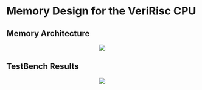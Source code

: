 # Memory Design for the VeriRisc CPU

## Memory Architecture

<p align="center">
  <img src="https://github.com/A-Hares/VeriRisc_CPU/assets/139650137/e100a2c2-a8fd-45ce-9925-8b72efefa302" />
</p>

## TestBench Results

<p align="center">
  <img src="https://github.com/A-Hares/VeriRisc_CPU/assets/139650137/26ad1de0-9981-45af-9717-2973ddbf9059" />
</p>
